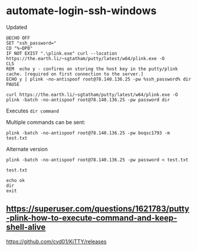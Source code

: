 # automate-login-ssh-windows


Updated
```
@ECHO OFF
SET "ssh_password="
CD "%~DP0"
IF NOT EXIST ".\plink.exe" curl --location https://the.earth.li/~sgtatham/putty/latest/w64/plink.exe -O
CLS
REM  echo y - confirms on storing the host key in the putty/plink cache. [required on first connection to the server.]
ECHO y | plink -no-antispoof root@78.140.136.25 -pw %ssh_password% dir
PAUSE
```


```
curl https://the.earth.li/~sgtatham/putty/latest/w64/plink.exe -O
plink -batch -no-antispoof root@78.140.136.25 -pw password dir
```
Executes `dir command`


Multiple commands can be sent:
```
plink -batch -no-antispoof root@78.140.136.25 -pw boqsc1793 -m test.txt
```
Alternate version
```
plink -batch -no-antispoof root@78.140.136.25 -pw password < test.txt
```

`test.txt`
```
echo ok
dir
exit

```


## https://superuser.com/questions/1621783/putty-plink-how-to-execute-command-and-keep-shell-alive
https://github.com/cyd01/KiTTY/releases
